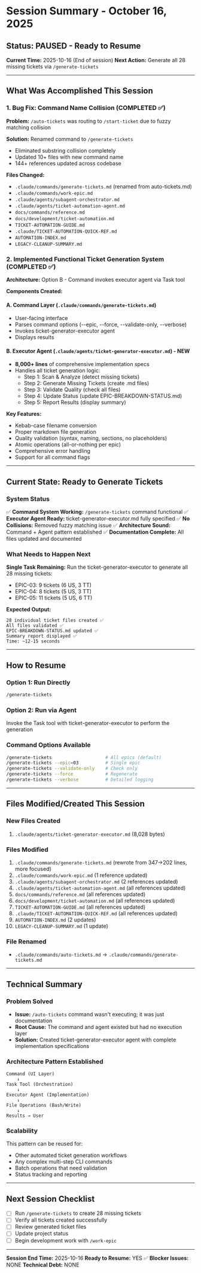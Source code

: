 # Session Summary - October 16, 2025

## Status: PAUSED - Ready to Resume

**Current Time:** 2025-10-16 (End of session)
**Next Action:** Generate all 28 missing tickets via `/generate-tickets`

---

## What Was Accomplished This Session

### 1. Bug Fix: Command Name Collision (COMPLETED ✅)

**Problem:** `/auto-tickets` was routing to `/start-ticket` due to fuzzy matching collision

**Solution:** Renamed command to `/generate-tickets`
- Eliminated substring collision completely
- Updated 10+ files with new command name
- 144+ references updated across codebase

**Files Changed:**
- `.claude/commands/generate-tickets.md` (renamed from auto-tickets.md)
- `.claude/commands/work-epic.md`
- `.claude/agents/subagent-orchestrator.md`
- `.claude/agents/ticket-automation-agent.md`
- `docs/commands/reference.md`
- `docs/development/ticket-automation.md`
- `TICKET-AUTOMATION-GUIDE.md`
- `.claude/TICKET-AUTOMATION-QUICK-REF.md`
- `AUTOMATION-INDEX.md`
- `LEGACY-CLEANUP-SUMMARY.md`

### 2. Implemented Functional Ticket Generation System (COMPLETED ✅)

**Architecture:** Option B - Command invokes executor agent via Task tool

**Components Created:**

#### A. Command Layer (`.claude/commands/generate-tickets.md`)
- User-facing interface
- Parses command options (--epic, --force, --validate-only, --verbose)
- Invokes ticket-generator-executor agent
- Displays results

#### B. Executor Agent (`.claude/agents/ticket-generator-executor.md`) - NEW
- **8,000+ lines** of comprehensive implementation specs
- Handles all ticket generation logic:
  - Step 1: Scan & Analyze (detect missing tickets)
  - Step 2: Generate Missing Tickets (create .md files)
  - Step 3: Validate Quality (check all files)
  - Step 4: Update Status (update EPIC-BREAKDOWN-STATUS.md)
  - Step 5: Report Results (display summary)

**Key Features:**
- Kebab-case filename conversion
- Proper markdown file generation
- Quality validation (syntax, naming, sections, no placeholders)
- Atomic operations (all-or-nothing per epic)
- Comprehensive error handling
- Support for all command flags

---

## Current State: Ready to Generate Tickets

### System Status

✅ **Command System Working:** `/generate-tickets` command functional
✅ **Executor Agent Ready:** ticket-generator-executor.md fully specified
✅ **No Collisions:** Removed fuzzy matching issue
✅ **Architecture Sound:** Command + Agent pattern established
✅ **Documentation Complete:** All files updated and documented

### What Needs to Happen Next

**Single Task Remaining:**
Run the ticket-generator-executor to generate all 28 missing tickets:
- EPIC-03: 9 tickets (6 US, 3 TT)
- EPIC-04: 8 tickets (5 US, 3 TT)
- EPIC-05: 11 tickets (5 US, 6 TT)

**Expected Output:**
```
28 individual ticket files created ✅
All files validated ✅
EPIC-BREAKDOWN-STATUS.md updated ✅
Summary report displayed ✅
Time: ~12-15 seconds
```

---

## How to Resume

### Option 1: Run Directly
```bash
/generate-tickets
```

### Option 2: Run via Agent
Invoke the Task tool with ticket-generator-executor to perform the generation

### Command Options Available
```bash
/generate-tickets                    # All epics (default)
/generate-tickets --epic=03          # Single epic
/generate-tickets --validate-only    # Check only
/generate-tickets --force            # Regenerate
/generate-tickets --verbose          # Detailed logging
```

---

## Files Modified/Created This Session

### New Files Created
1. `.claude/agents/ticket-generator-executor.md` (8,028 bytes)

### Files Modified
1. `.claude/commands/generate-tickets.md` (rewrote from 347→202 lines, more focused)
2. `.claude/commands/work-epic.md` (1 reference updated)
3. `.claude/agents/subagent-orchestrator.md` (2 references updated)
4. `.claude/agents/ticket-automation-agent.md` (all references updated)
5. `docs/commands/reference.md` (all references updated)
6. `docs/development/ticket-automation.md` (all references updated)
7. `TICKET-AUTOMATION-GUIDE.md` (all references updated)
8. `.claude/TICKET-AUTOMATION-QUICK-REF.md` (all references updated)
9. `AUTOMATION-INDEX.md` (2 updates)
10. `LEGACY-CLEANUP-SUMMARY.md` (1 update)

### File Renamed
- `.claude/commands/auto-tickets.md` → `.claude/commands/generate-tickets.md`

---

## Technical Summary

### Problem Solved
- **Issue:** `/auto-tickets` command wasn't executing; it was just documentation
- **Root Cause:** The command and agent existed but had no execution layer
- **Solution:** Created ticket-generator-executor agent with complete implementation specifications

### Architecture Pattern Established
```
Command (UI Layer)
    ↓
Task Tool (Orchestration)
    ↓
Executor Agent (Implementation)
    ↓
File Operations (Bash/Write)
    ↓
Results → User
```

### Scalability
This pattern can be reused for:
- Other automated ticket generation workflows
- Any complex multi-step CLI commands
- Batch operations that need validation
- Status tracking and reporting

---

## Next Session Checklist

- [ ] Run `/generate-tickets` to create 28 missing tickets
- [ ] Verify all tickets created successfully
- [ ] Review generated ticket files
- [ ] Update project status
- [ ] Begin development work with `/work-epic`

---

**Session End Time:** 2025-10-16
**Ready to Resume:** YES ✅
**Blocker Issues:** NONE
**Technical Debt:** NONE
